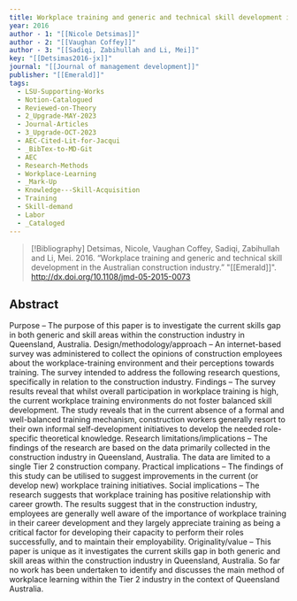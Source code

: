```yaml
---
title: Workplace training and generic and technical skill development in the Australian construction industry
year: 2016
author - 1: "[[Nicole Detsimas]]"
author - 2: "[[Vaughan Coffey]]"
author - 3: "[[Sadiqi, Zabihullah and Li, Mei]]"
key: "[[Detsimas2016-jx]]"
journal: "[[Journal of management development]]"
publisher: "[[Emerald]]"
tags:
  - LSU-Supporting-Works
  - Notion-Catalogued
  - Reviewed-on-Theory
  - 2_Upgrade-MAY-2023
  - Journal-Articles
  - 3_Upgrade-OCT-2023
  - AEC-Cited-Lit-for-Jacqui
  - _BibTex-to-MD-Git
  - AEC
  - Research-Methods
  - Workplace-Learning
  - _Mark-Up
  - Knowledge---Skill-Acquisition
  - Training
  - Skill-demand
  - Labor
  - _Cataloged
---
```


> [!Bibliography]
> Detsimas, Nicole, Vaughan Coffey, Sadiqi, Zabihullah and Li, Mei. 2016. “Workplace training and generic and technical skill development in the Australian construction industry.” "[[Emerald]]". http://dx.doi.org/10.1108/jmd-05-2015-0073

## Abstract
Purpose – The purpose of this paper is to investigate the current skills gap in both generic and skill areas within the construction industry in Queensland, Australia. Design/methodology/approach – An internet-based survey was administered to collect the opinions of construction employees about the workplace-training environment and their perceptions towards training. The survey intended to address the following research questions, specifically in relation to the construction industry. Findings – The survey results reveal that whilst overall participation in workplace training is high, the current workplace training environments do not foster balanced skill development. The study reveals that in the current absence of a formal and well-balanced training mechanism, construction workers generally resort to their own informal self-development initiatives to develop the needed role-specific theoretical knowledge. Research limitations/implications – The findings of the research are based on the data primarily collected in the construction industry in Queensland, Australia. The data are limited to a single Tier 2 construction company. Practical implications – The findings of this study can be utilised to suggest improvements in the current (or develop new) workplace training initiatives. Social implications – The research suggests that workplace training has positive relationship with career growth. The results suggest that in the construction industry, employees are generally well aware of the importance of workplace training in their career development and they largely appreciate training as being a critical factor for developing their capacity to perform their roles successfully, and to maintain their employability. Originality/value – This paper is unique as it investigates the current skills gap in both generic and skill areas within the construction industry in Queensland, Australia. So far no work has been undertaken to identify and discusses the main method of workplace learning within the Tier 2 industry in the context of Queensland Australia.